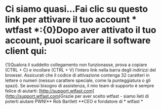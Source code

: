 ﻿# Ci siamo quasi...Fai clic su questo link per attivare il tuo account * wtfast *:{0}Dopo aver attivato il tuo account, puoi scaricare il software client qui:

{1}Qualora il suddetto collegamento non funzionasse, prova a copiare (CTRL + C) e incollare (CTRL + V) l'intero link nella barra degli indirizzi del browser. Assicurati che il codice di attivazione contenga 32 caratteri in lettere o numeri (nessun carattere speciale, come la punteggiatura o gli spazi). Se avessi bisogno di assistenza, il mio team di supporto è sempre felice di aiutarti: [http://support.wtfast.com] (http://support.wtfast.com)Grazie per aver scelto wtfast - siamo lieti di poterti aiutare PWN!** Rob Bartlett **CEO e fondatore di * wtfast *